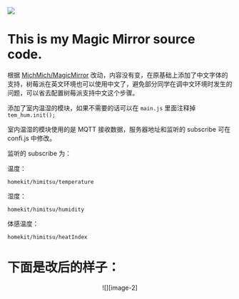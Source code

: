 ![][image-1]

# This is my Magic Mirror source code.

根据 [MichMich/MagicMirror][1] 改动，内容没有变，在原基础上添加了中文字体的支持，树莓派在英文环境也可以使用中文了，避免部分同学在调中文环境时发生的问题，可以省去配置树莓派支持中文这个步骤。

添加了室内温湿的模块，如果不需要的话可以在 `main.js` 里面注释掉 `tem_hum.init();`

室内温湿的模块使用的是 MQTT 接收数据，服务器地址和监听的 subscribe 可在 confi.js 中修改。

监听的 subscribe 为：

温度：

	homekit/himitsu/temperature

湿度：

	homekit/himitsu/humidity

体感温度：

	homekit/himitsu/heatIndex


# 下面是改后的样子：

<center>
![][image-2]
</center>

[1]:	https://github.com/MichMich/MagicMirror

[image-1]:	logo.png
[image-2]:	http://7xr14u.com1.z0.glb.clouddn.com/magicmirror.png
